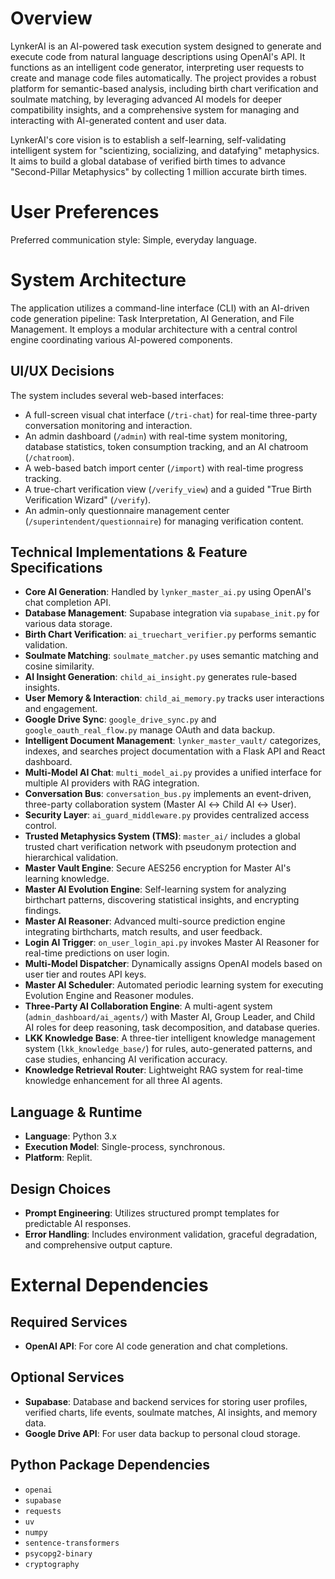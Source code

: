 # Overview
LynkerAI is an AI-powered task execution system designed to generate and execute code from natural language descriptions using OpenAI's API. It functions as an intelligent code generator, interpreting user requests to create and manage code files automatically. The project provides a robust platform for semantic-based analysis, including birth chart verification and soulmate matching, by leveraging advanced AI models for deeper compatibility insights, and a comprehensive system for managing and interacting with AI-generated content and user data.

LynkerAI's core vision is to establish a self-learning, self-validating intelligent system for "scientizing, socializing, and datafying" metaphysics. It aims to build a global database of verified birth times to advance "Second-Pillar Metaphysics" by collecting 1 million accurate birth times.

# User Preferences
Preferred communication style: Simple, everyday language.

# System Architecture
The application utilizes a command-line interface (CLI) with an AI-driven code generation pipeline: Task Interpretation, AI Generation, and File Management. It employs a modular architecture with a central control engine coordinating various AI-powered components.

## UI/UX Decisions
The system includes several web-based interfaces:
-   A full-screen visual chat interface (`/tri-chat`) for real-time three-party conversation monitoring and interaction.
-   An admin dashboard (`/admin`) with real-time system monitoring, database statistics, token consumption tracking, and an AI chatroom (`/chatroom`).
-   A web-based batch import center (`/import`) with real-time progress tracking.
-   A true-chart verification view (`/verify_view`) and a guided "True Birth Verification Wizard" (`/verify`).
-   An admin-only questionnaire management center (`/superintendent/questionnaire`) for managing verification content.

## Technical Implementations & Feature Specifications
-   **Core AI Generation**: Handled by `lynker_master_ai.py` using OpenAI's chat completion API.
-   **Database Management**: Supabase integration via `supabase_init.py` for various data storage.
-   **Birth Chart Verification**: `ai_truechart_verifier.py` performs semantic validation.
-   **Soulmate Matching**: `soulmate_matcher.py` uses semantic matching and cosine similarity.
-   **AI Insight Generation**: `child_ai_insight.py` generates rule-based insights.
-   **User Memory & Interaction**: `child_ai_memory.py` tracks user interactions and engagement.
-   **Google Drive Sync**: `google_drive_sync.py` and `google_oauth_real_flow.py` manage OAuth and data backup.
-   **Intelligent Document Management**: `lynker_master_vault/` categorizes, indexes, and searches project documentation with a Flask API and React dashboard.
-   **Multi-Model AI Chat**: `multi_model_ai.py` provides a unified interface for multiple AI providers with RAG integration.
-   **Conversation Bus**: `conversation_bus.py` implements an event-driven, three-party collaboration system (Master AI ↔ Child AI ↔ User).
-   **Security Layer**: `ai_guard_middleware.py` provides centralized access control.
-   **Trusted Metaphysics System (TMS)**: `master_ai/` includes a global trusted chart verification network with pseudonym protection and hierarchical validation.
-   **Master Vault Engine**: Secure AES256 encryption for Master AI's learning knowledge.
-   **Master AI Evolution Engine**: Self-learning system for analyzing birthchart patterns, discovering statistical insights, and encrypting findings.
-   **Master AI Reasoner**: Advanced multi-source prediction engine integrating birthcharts, match results, and user feedback.
-   **Login AI Trigger**: `on_user_login_api.py` invokes Master AI Reasoner for real-time predictions on user login.
-   **Multi-Model Dispatcher**: Dynamically assigns OpenAI models based on user tier and routes API keys.
-   **Master AI Scheduler**: Automated periodic learning system for executing Evolution Engine and Reasoner modules.
-   **Three-Party AI Collaboration Engine**: A multi-agent system (`admin_dashboard/ai_agents/`) with Master AI, Group Leader, and Child AI roles for deep reasoning, task decomposition, and database queries.
-   **LKK Knowledge Base**: A three-tier intelligent knowledge management system (`lkk_knowledge_base/`) for rules, auto-generated patterns, and case studies, enhancing AI verification accuracy.
-   **Knowledge Retrieval Router**: Lightweight RAG system for real-time knowledge enhancement for all three AI agents.

## Language & Runtime
-   **Language**: Python 3.x
-   **Execution Model**: Single-process, synchronous.
-   **Platform**: Replit.

## Design Choices
-   **Prompt Engineering**: Utilizes structured prompt templates for predictable AI responses.
-   **Error Handling**: Includes environment validation, graceful degradation, and comprehensive output capture.

# External Dependencies

## Required Services
-   **OpenAI API**: For core AI code generation and chat completions.

## Optional Services
-   **Supabase**: Database and backend services for storing user profiles, verified charts, life events, soulmate matches, AI insights, and memory data.
-   **Google Drive API**: For user data backup to personal cloud storage.

## Python Package Dependencies
-   `openai`
-   `supabase`
-   `requests`
-   `uv`
-   `numpy`
-   `sentence-transformers`
-   `psycopg2-binary`
-   `cryptography`
